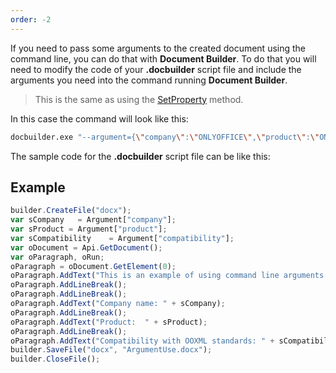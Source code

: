```yaml
---
order: -2
---
```


If you need to pass some arguments to the created document using the command line, you can do that with **Document Builder**. To do that you will need to modify the code of your **.docbuilder** script file and include the arguments you need into the command running **Document Builder**.

> This is the same as using the [SetProperty](../../Builder%20Framework/C++/CDocBuilder/SetProperty/index.md) method.

In this case the command will look like this:

```bash
docbuilder.exe "--argument={\"company\":\"ONLYOFFICE\",\"product\":\"ONLYOFFICE Document Builder\",\"compatibility\":\"100%\"}" "path-to-file\sample_with_arguments.docbuilder"
```

The sample code for the **.docbuilder** script file can be like this:

## Example

```js
builder.CreateFile("docx");
var sCompany   = Argument["company"];
var sProduct = Argument["product"];
var sCompatibility    = Argument["compatibility"];
var oDocument = Api.GetDocument();
var oParagraph, oRun;
oParagraph = oDocument.GetElement(0);
oParagraph.AddText("This is an example of using command line arguments with ONLYOFFICE Document Builder.");
oParagraph.AddLineBreak();
oParagraph.AddLineBreak();
oParagraph.AddText("Company name: " + sCompany);
oParagraph.AddLineBreak();
oParagraph.AddText("Product:  " + sProduct);
oParagraph.AddLineBreak();
oParagraph.AddText("Compatibility with OOXML standards: " + sCompatibility);
builder.SaveFile("docx", "ArgumentUse.docx");
builder.CloseFile();
```
